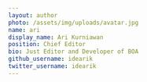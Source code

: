 ```yaml
---
layout: author
photo: /assets/img/uploads/avatar.jpg
name: ari
display_name: Ari Kurniawan
position: Chief Editor
bio: Just Editor and Developer of BOA
github_username: idearik
twitter_username: idearik
---
```

